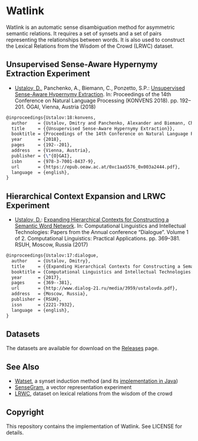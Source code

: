 Watlink
=======

Watlink is an automatic sense disambiguation method for asymmetric semantic relations. It requires a set of synsets and a set of pairs representing the relationships between words. It is also used to construct the Lexical Relations from the Wisdom of the Crowd (LRWC) dataset.

## Unsupervised Sense-Aware Hypernymy Extraction Experiment

* [Ustalov, D.](https://github.com/dustalov), Panchenko, A., Biemann, C., Ponzetto, S.P.: [Unsupervised Sense-Aware Hypernymy Extraction](https://epub.oeaw.ac.at/0xc1aa5576_0x003a2444.pdf). In: Proceedings of the 14th Conference on Natural Language Processing (KONVENS 2018). pp.&nbsp;192&ndash;201. ÖGAI, Vienna, Austria (2018)

```latex
@inproceedings{Ustalov:18:konvens,
  author    = {Ustalov, Dmitry and Panchenko, Alexander and Biemann, Chris and Ponzetto, Simone Paolo},
  title     = {{Unsupervised Sense-Aware Hypernymy Extraction}},
  booktitle = {Proceedings of the 14th Conference on Natural Language Processing (KONVENS~2018)},
  year      = {2018},
  pages     = {192--201},
  address   = {Vienna, Austria},
  publisher = {\"{O}GAI},
  isbn      = {978-3-7001-8437-9},
  url       = {https://epub.oeaw.ac.at/0xc1aa5576_0x003a2444.pdf},
  language  = {english},
}
```

## Hierarchical Context Expansion and LRWC Experiment

* [Ustalov, D.](https://github.com/dustalov): [Expanding Hierarchical Contexts for Constructing a Semantic Word Network](http://www.dialog-21.ru/media/3959/ustalovda.pdf). In: Computational Linguistics and Intellectual Technologies: Papers from the Annual conference “Dialogue”. Volume 1 of 2. Computational Linguistics: Practical Applications. pp.&nbsp;369&ndash;381. RSUH, Moscow, Russia (2017)

```latex
@inproceedings{Ustalov:17:dialogue,
  author    = {Ustalov, Dmitry},
  title     = {{Expanding Hierarchical Contexts for Constructing a Semantic Word Network}},
  booktitle = {Computational Linguistics and Intellectual Technologies: Papers from the Annual conference ``Dialogue''. Volume 1 of 2. Computational Linguistics: Practical Applications},
  year      = {2017},
  pages     = {369--381},
  url       = {http://www.dialog-21.ru/media/3959/ustalovda.pdf},
  address   = {Moscow, Russia},
  publisher = {RSUH},
  issn      = {2221-7932},
  language  = {english},
}
```

## Datasets

The datasets are available for download on the [Releases](https://github.com/dustalov/watlink/releases) page.

## See Also

* [Watset](https://github.com/dustalov/watset), a synset induction method (and its [implementation in Java](https://github.com/nlpub/watset-java))
* [SenseGram](https://github.com/uhh-lt/sensegram), a vector representation experiment
* [LRWC](https://doi.org/10.5281/zenodo.546302), dataset on lexical relations from the wisdom of the crowd

## Copyright

This repository contains the implementation of Watlink. See LICENSE for details.
